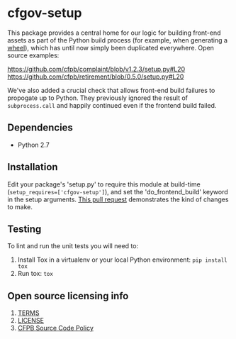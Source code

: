 # cfgov-setup

This package provides a central home for our logic for building front-end assets as part of the Python build process (for example, when generating a [wheel](https://pypi.python.org/pypi/wheel)), which has until now simply been duplicated everywhere. Open source examples:

https://github.com/cfpb/complaint/blob/v1.2.3/setup.py#L20
https://github.com/cfpb/retirement/blob/0.5.0/setup.py#L20

We've also added a crucial check that allows front-end build failures to propogate up to Python. They previously ignored the result of `subprocess.call` and happily continued even if the frontend build failed.


## Dependencies

- Python 2.7

## Installation

Edit your package's 'setup.py' to require this module at build-time (`setup_requires=['cfgov-setup']`), and set the 'do_frontend_build' keyword in the setup arguments. [This pull request](https://github.com/cfpb/complaint/pull/10) demonstrates the kind of changes to make.

## Testing

To lint and run the unit tests you will need to:

1. Install Tox in a virtualenv or your local Python environment: `pip install tox`
2. Run tox: `tox`

## Open source licensing info
1. [TERMS](TERMS.md)
2. [LICENSE](LICENSE)
3. [CFPB Source Code Policy](https://github.com/cfpb/source-code-policy/)
